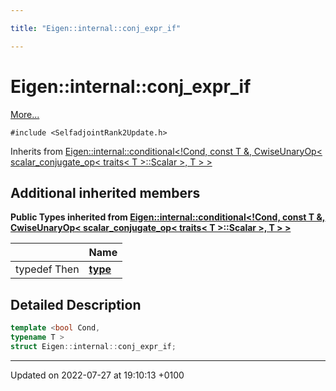 ```yaml
---

title: "Eigen::internal::conj_expr_if"

---
```


# Eigen::internal::conj_expr_if



 [More...](#detailed-description)


`#include <SelfadjointRank2Update.h>`

Inherits from [Eigen::internal::conditional<!Cond, const T &, CwiseUnaryOp< scalar_conjugate_op< traits< T >::Scalar >, T > >](http://example.org/classes/structeigen_1_1internal_1_1conditional/)

## Additional inherited members

**Public Types inherited from [Eigen::internal::conditional<!Cond, const T &, CwiseUnaryOp< scalar_conjugate_op< traits< T >::Scalar >, T > >](http://example.org/classes/structeigen_1_1internal_1_1conditional/)**

|                | Name           |
| -------------- | -------------- |
| typedef Then | **[type](http://example.org/classes/structeigen_1_1internal_1_1conditional/#typedef-type)**  |


## Detailed Description

```cpp
template <bool Cond,
typename T >
struct Eigen::internal::conj_expr_if;
```

-------------------------------

Updated on 2022-07-27 at 19:10:13 +0100
